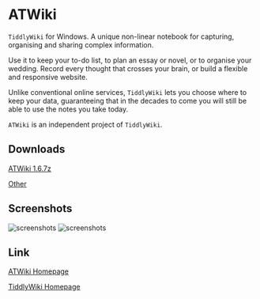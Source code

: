 # ATWiki

`TiddlyWiki` for Windows. A unique non-linear notebook for capturing, organising and sharing complex information.

Use it to keep your to-do list, to plan an essay or novel, or to organise your wedding. Record every thought that crosses your brain, or build a flexible and responsive website.

Unlike conventional online services, `TiddlyWiki` lets you choose where to keep your data, guaranteeing that in the decades to come you will still be able to use the notes you take today.


`ATWiki` is an independent project of `TiddlyWiki`.

## Downloads

[ATWiki 1.6.7z](https://raw.githubusercontent.com/lamusia/ATWiki/master/Release/ATWiki%201.6.7z)

[Other](https://github.com/lamusia/ATWiki/tree/master/Release)

## Screenshots

![screenshots](https://raw.githubusercontent.com/lamusia/atwiki/master/Screenshots/1.png)
![screenshots](https://raw.githubusercontent.com/lamusia/atwiki/master/Screenshots/2.png)

## Link

[ATWiki Homepage](https://github.com/lamusia/atwiki)

[TiddlyWiki Homepage](http://tiddlywiki.com)
